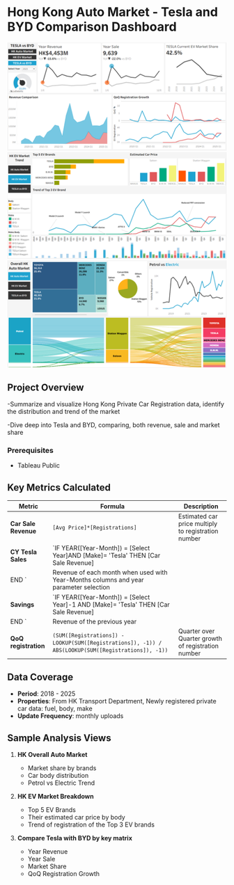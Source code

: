 # Hong Kong Auto Market - Tesla and BYD Comparison Dashboard

![Dashboard Preview](docs/screenshot1.png)
![Dashboard Preview](docs/screenshot2.png)
![Dashboard Preview](docs/screenshot3.png)

##  Project Overview
-Summarize and visualize Hong Kong Private Car Registration data, identify the distribution and trend of the market

-Dive deep into Tesla and BYD, comparing, both revenue, sale and market share

### Prerequisites
- Tableau Public


##  Key Metrics Calculated

| Metric | Formula | Description |
|--------|---------|-------------|
| **Car Sale Revenue** | `[Avg Price]*[Registrations]  ` | Estimated car price multiply to registration number |
| **CY Tesla Sales** | `IF YEAR([Year-Month]) = [Select Year]AND [Make]= 'Tesla' THEN [Car Sale Revenue]
END  ` | Revenue of each month when used with Year-Months columns and year parameter selection |
| **Savings** | `IF YEAR([Year-Month]) = [Select Year]-1 AND [Make]= 'Tesla' THEN [Car Sale Revenue]
END  ` | Revenue of the previous year |
| **QoQ registration** | `(SUM([Registrations]) - LOOKUP(SUM([Registrations]), -1)) / ABS(LOOKUP(SUM([Registrations]), -1))  ` | Quarter over Quarter growth of registration number |


##  Data Coverage
- **Period**: 2018 - 2025
- **Properties**: From HK Transport Department, Newly registered private car data: fuel, body, make
- **Update Frequency**: monthly uploads

##  Sample Analysis Views
1. **HK Overall Auto Market**
   - Market share by brands
   - Car body distribution
   - Petrol vs Electric Trend

2. **HK EV Market Breakdown**
   - Top 5 EV Brands
   - Their estimated car price by body
   - Trend of registration of the Top 3 EV brands
     
3. **Compare Tesla with BYD by key matrix**
   - Year Revenue
   - Year Sale
   - Market Share
   - QoQ Registration Growth


   


